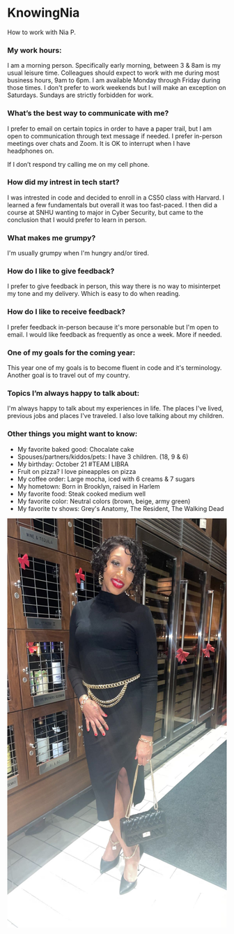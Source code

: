 
# KnowingNia 
How to work with Nia P. 


### My work hours:
I am a morning person. Specifically early morning, between 3 & 8am is my usual leisure time. Colleagues should expect to work with me during most business hours, 9am to 6pm. I am available Monday through Friday during those times. I don't prefer to work weekends but I will make an exception on Saturdays. Sundays are strictly forbidden for work.  

### What’s the best way to communicate with me?
I prefer to  email on certain topics in order to have a paper trail, but I am open to communication through text message if needed. I prefer in-person meetings over chats and Zoom. It is OK to interrupt when I have headphones on.

If I don’t respond try calling me on my cell phone.

### How did my intrest in tech start?
I was intrested in code and decided to enroll in a CS50 class with Harvard. I learned a few fundamentals but overall it was too fast-paced. I then did a course at SNHU wanting to major in Cyber Security, but came to the conclusion that I would prefer to learn in person.


### What makes me grumpy?
I'm usually grumpy when I'm hungry and/or tired. 
	
### How do I like to give feedback?
I prefer to give feedback in person, this way there is no way to misinterpet my tone and my delivery. Which is easy to do when reading.

### How do I like to receive feedback?
I prefer feedback in-person because it's more personable but I'm open to email. I would like feedback as frequently as once a week. More if needed.

### One of my goals for the coming year:
This year one of my goals is to become fluent in code and it's terminology. Another goal is to travel out of my country.

### Topics I’m always happy to talk about:
I'm always happy to talk about my experiences in life. The places I've lived, previous jobs and places I've traveled.  I also love talking about my children. 

### Other things you might want to know:


* My favorite baked good: Chocalate cake
* Spouses/partners/kiddos/pets: I have 3 children. (18, 9 & 6)
* My birthday: October 21 #TEAM LIBRA
* Fruit on pizza? I love pineapples on pizza
* My coffee order: Large mocha, iced with 6 creams & 7 sugars 
* My hometown: Born in Brooklyn, raised in Harlem 
* My favorite food: Steak cooked medium well
* My favorite color: Neutral colors (brown, beige, army green)
* My favorite tv shows: Grey's Anatomy, The Resident, The Walking Dead

![test](images/IMG_6909.JPG)

